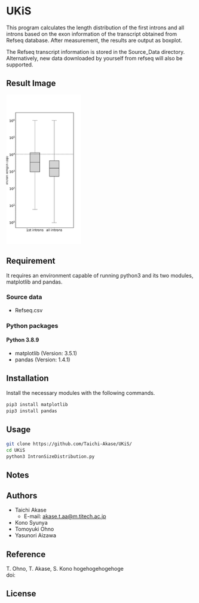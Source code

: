 # UKiS 

This program calculates the length distribution of the first introns and all introns based on the exon information of the transcript obtained from Refseq database. After measurement, the results are output as boxplot.

The Refseq transcript information is stored in the Source_Data directory. Alternatively, new data downloaded by yourself from refseq will also be supported.  


## Result Image
<img src="https://github.com/Taichi-Akase/UKiS/blob/main/Sample_Images/IntronSize.png" alt="Sample Image" title="Sample Image" width="200">

## Requirement

It requires an environment capable of running python3 and its two modules, matplotlib and pandas.  

### Source data
* Refseq.csv

### Python packages
#### Python 3.8.9  
* matplotlib (Version: 3.5.1)
* pandas (Version: 1.4.1)

## Installation

Install the necessary modules with the following commands.  

```bash
pip3 install matplotlib
pip3 install pandas
```

## Usage


```bash
git clone https://github.com/Taichi-Akase/UKiS/
cd UKiS
python3 IntronSizeDistribution.py
```

## Notes


## Authors
* Taichi Akase
  * E-mail: akase.t.aa@m.titech.ac.jp
* Kono Syunya
* Tomoyuki Ohno
* Yasunori Aizawa


## Reference  
T. Ohno, T. Akase, S. Kono hogehogehogehoge  
doi:  

## License  


